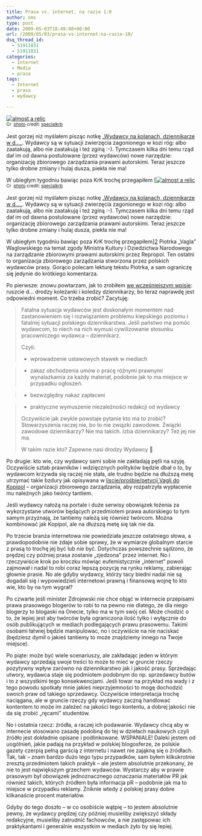 ```yaml
---
title: Prasa vs. internet, na razie 1:0
author: sms
type: post
date: 2009-05-03T18:49:08+00:00
url: /2009/05/03/prasa-vs-internet-na-razie-10/
dsq_thread_id:
  - 51911831
  - 51911831
categories:
  - Internet
  - Media
  - prasa
tags:
  - Internet
  - prasa
  - wydawcy

---
```

<a href="http://www.flickr.com/photos/41138825@N00/3431968854/" title="almost a relic" target="_blank"><img src="http://farm4.static.flickr.com/3307/3431968854_f0301c8db5.jpg" alt="almost a relic" border="0" /></a>  
<small><a href="http://creativecommons.org/licenses/by/2.0/" title="Attribution License" target="_blank"><img src="http://www.dziennikarz.pl/wp-content/plugins/photo_dropper/images/cc.png" alt="Creative Commons License" border="0" width="16" height="16" align="absmiddle" /></a> <a href="http://www.photodropper.com/photos/" target="_blank">photo</a> credit: <a href="http://www.flickr.com/photos/41138825@N00/3431968854/" title="specialkrb" target="_blank">specialkrb</a></small>
  
Jest gorzej niż myślałem pisząc notkę &#8222;[Wydawcy na kolanach, dziennikarze w d…][1]&#8222;. Wydawcy są w sytuacji zwierzęcia zagonionego w kozi róg: albo zaatakują, albo nie zaatakują i też zginą :-). Tymczasem kilka dni temu rząd dał im od dawna postulowane (przez wydawców) nowe narzędzie: organizację zbiorowego zarządzania prawami autorskimi. Teraz jeszcze tylko drobne zmiany i hulaj dusza, piekła nie ma!
  
<!--more-->


  
W ubiegłym tygodniu bawiąc poza KrK trochę przegapiłem [<a href="http://www.flickr.com/photos/41138825@N00/3431968854/" title="almost a relic" target="_blank"><img src="http://farm4.static.flickr.com/3307/3431968854_f0301c8db5.jpg" alt="almost a relic" border="0" /></a>  
<small><a href="http://creativecommons.org/licenses/by/2.0/" title="Attribution License" target="_blank"><img src="http://www.dziennikarz.pl/wp-content/plugins/photo_dropper/images/cc.png" alt="Creative Commons License" border="0" width="16" height="16" align="absmiddle" /></a> <a href="http://www.photodropper.com/photos/" target="_blank">photo</a> credit: <a href="http://www.flickr.com/photos/41138825@N00/3431968854/" title="specialkrb" target="_blank">specialkrb</a></small>
  
Jest gorzej niż myślałem pisząc notkę &#8222;[Wydawcy na kolanach, dziennikarze w d…][1]&#8222;. Wydawcy są w sytuacji zwierzęcia zagonionego w kozi róg: albo zaatakują, albo nie zaatakują i też zginą :-). Tymczasem kilka dni temu rząd dał im od dawna postulowane (przez wydawców) nowe narzędzie: organizację zbiorowego zarządzania prawami autorskimi. Teraz jeszcze tylko drobne zmiany i hulaj dusza, piekła nie ma!
  
<!--more-->


  
W ubiegłym tygodniu bawiąc poza KrK trochę przegapiłem][2] Piotrka &#8222;Vagla&#8221; Waglowskiego na temat zgody Ministra Kultury i Dziedzictwa Narodowego na zarządzanie zbiorowymi prawami autorskimi przez Repropol. Ten ostatni to organizacja zbiorowego zarządzania stworzona przez polskich wydawców prasy. Gorąco polecam lekturę tekstu Piotrka, a sam ograniczę się jedynie do krótkiego komentarza.

Po pierwsze: znowu powtarzam, jak to zrobiłem [we wcześniejszym wpisie][1]: ruszcie d&#8230; drodzy koleżanki i koledzy dziennikarzy, bo teraz naprawdę jest odpowiedni moment. Co trzeba zrobić? Zacytuję:

> Fatalna sytuacja wydawców jest doskonałym momentem nad zastanowieniem się i rozwiązaniem problemu kiepskiego poziomu i fatalnej sytuacji polskiego dziennikarstwa. Jeśli państwo ma pomóc wydawcom, to niech na nich wymusi cywilizowanie stosunku pracowniczego wydawca &#8211; dziennikarz.
> 
> Czyli:
> 
> * wprowadzenie ustawowych stawek w mediach
      
> * zakaz obchodzenia umów o pracę różnymi prawnymi wynalazkamia za każdy materiał, podobnie jak to ma miejsce w przypadku ogłoszeń.
      
> * bezwzględny nakaz zapłaceni
      
> * praktyczne wymuszenie niezależności redakcji od wydawcy
> 
> Oczywiście jak zwykle powstaje pytanie kto ma to zrobić? Stowarzyszenia raczej nie, bo to nie związki zawodowe. Związki zawodowe dziennikarzy? Nie ma takich. Izba dziennikarzy? Też jej nie ma.
> 
> W takim razie kto? Zapewne nasi drodzy Wydawcy 🙂

Po drugie: kto wie, czy wydawcy sami sobie nie zakładają pętli na szyję. Oczywiście sztab prawników i wdzięcznych polityków będzie dbał o to, by wydawcom krzywda się raczej nie stała, ale trudno będzie na dłuższą metę utrzymać takie bzdury jak opisywana w [liscie/prośbie/petycji Vagli do Kopipol][3] &#8211; organizacji zbiorowego zarządzania, aby rozpatrzyła wypłacenie mu należnych jako twórcy tantiem.
  
Jeśli wydawcy nałożą na portale i duże serwisy obowiązek łożenia za wykorzystane utworów będących przedmiotem prawa autorskiego to tym samym przyznają, że tantiemy należą się również twórcom. Można kombinować jak Kopipol, ale na dłuższą metę się tak nie da.

Po trzecie branża internetowa nie powiedziała jeszcze ostatniego słowa, a prawdopodobnie nie zdaje sobie sprawy, że w wymiarze globalnym starcie z prasą to trochę jej być lub nie być. Dotychczas powszechnie sądzono, że prędzej czy później prasa zostanie &#8222;zjedzona&#8221; przez internet. No i rzeczywiście krok po kroczku mówiąc eufemistycznie &#8222;internet&#8221; powoli zajmował i nadal to robi coraz lepszą pozycję na rynku reklamy, zabierając głownie prasie. No ale gdyby wydawcy, którzy tacy biedni nadal nie są dogadali się i wypowiedzieli internetowi prawną i finansową wojnę to kto wie, kto by na tym wygrał?

Po czwarte jeśli minister Zdrojewski nie chce objąć w internecie przepisami prawa prasowego blogerów to robi to na pewno nie dlatego, że dla niego blogerzy to blogaski na Onecie, tylko ma w tym swój cel. Może chodzić o to, że lepiej jest aby twórców była ograniczona ilość tylko i wyłącznie do osób publikujących w mediach podlegających prawu prasowemu. Takimi osobami łatwiej będzie manipulowac, no i oczywiście na nie naciskać (będziesz dymił o jakieś tantiemy to może znajdziemy innego na Twoje miejsce).

Po piąte: może być wiele scenariuszy, ale zakładając jeden w którym wydawcy sprzedają swoje treści to może to mieć w gruncie rzeczy pozytywny wpływ zarówno na dziennikarstwo jak i jakość prasy. Sprzedając utwory, wydawca staje się podmiotem podobnym do np. sprzedawcy butów i to z wszystkimi tego konsekwencjami. Jeśli towar na przykład ma wady i z tego powodu spotkały mnie jakieś nieprzyjemności to mogę dochodzić swoich praw od takiego sprzedawcy. Oczywiście interpretacja trochę naciągana, ale w gruncie rzeczy gdy wydawcy zaczną handlować kontentem to może im zależeć na jakości tego kontentu, a dobrej jakości nie da się zrobić &#8222;ręcami&#8221; studentów.

No i ostatnia rzecz: źródła, a raczej ich podawanie. Wydawcy chcą aby w internecie stosowano zasadę podobną do tej w dziełach naukowych czyli źróðło jest dokładnie opisane i podlinkowane. WSPANIALE! Daleki jestem od uogólnień, jakie padają na przykład w polskiej blogosferze, że polskie gazety czerpią pełną garścią z internetu i nawet nie zająkną się o źródłach. Tak, tak &#8211; znam bardzo dużo tego typu przypadków, sam byłem kilkukrotnie zresztą przedmiotem takich praktyk &#8211; ale jestem absolutnie przekonany, że nie to jest największym grzechem wydawców. Wystarczy aby w prawie prasowym był obowiązek jednoznacznego oznaczania materiałów PR jak również takich, których źródłem była informacja pR &#8211; podobnie jak ma to miejsce w przypadku reklamy. Zniknie wtedy z polskiej prasy dobre kilkanaście procent materiałów. 

Gdyby do tego doszło &#8211; w co osobiście wątpię &#8211; to jestem absolutnie pewny, że wydawcy prędzej czy później musieliby zwiększyć składy redakcyjne, musieliby zatrudnić fachowców, a nie zastępowac ich praktykantami i generalnie wszystkim w mediach żyło by się lepiej.

 [1]: http://www.dziennikarz.pl/index.php/2009/04/11/wydawcy-na-kolanach-dziennikarze-w-d/
 [2]: http://prawo.vagla.pl/node/8475
 [3]: http://prawo.vagla.pl/node/7196